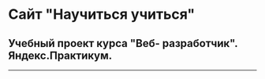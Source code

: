 #  **Сайт "Научиться учиться"**
## Учебный проект курса "Веб- разработчик". Яндекс.Практикум.
-----

